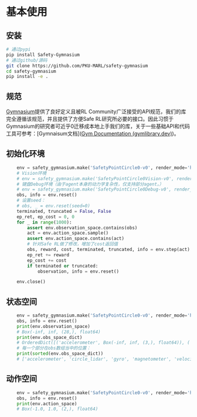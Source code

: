 # 基本使用

## 安装

```bash
# 通过pypi
pip install Safety-Gymnasium
# 通过github/源码
git clone https://github.com/PKU-MARL/safety-gymnasium
cd safety-gymnasium
pip install -e .
```

## 规范

[Gymnasium](https://github.com/Farama-Foundation/Gymnasium)提供了良好定义且被RL Community广泛接受的API规范，我们的库完全遵循该规范，并且提供了方便Safe RL研究所必要的接口。因此习惯于Gymnasium的研究者可近乎0迁移成本地上手我们的库，关于一些基础API和代码工具可参考：[Gymnaisum文档]([Gym Documentation (gymlibrary.dev)](https://www.gymlibrary.dev/))。

## 初始化环境

```python
    env = safety_gymnasium.make('SafetyPointCircle0-v0', render_mode='human')
    # Vision环境
    # env = safety_gymnasium.make('SafetyPointCircle0Vision-v0', render_mode='human')
    # 键盘Debug环境（由于agent本身的动力学复杂性，仅支持部分agent。）
	# env = safety_gymnasium.make('SafetyPointCircle0Debug-v0', render_mode='human')
    obs, info = env.reset()
    # 设置seed：
    # obs, _ = env.reset(seed=0)
    terminated, truncated = False, False
    ep_ret, ep_cost = 0, 0
    for _ in range(1000):
        assert env.observation_space.contains(obs)
        act = env.action_space.sample()
        assert env.action_space.contains(act)
        # 针对Safe RL做了修改，增加了cost返回值
        obs, reward, cost, terminated, truncated, info = env.step(act)
        ep_ret += reward
        ep_cost += cost
        if terminated or truncated:
            observation, info = env.reset()

	env.close()
```

##  状态空间

```python
    env = safety_gymnasium.make('SafetyPointCircle0-v0', render_mode='human')
    obs, info = env.reset()
    print(env.observation_space)
    # Box(-inf, inf, (28,), float64)
    print(env.obs_space_dict)
    # OrderedDict([('accelerometer', Box(-inf, inf, (3,), float64)), ('velocimeter', Box(-inf, inf, (3,), float64)), ('gyro', Box(-inf, inf, (3,), float64)), ('magnetometer', Box(-inf, inf, (3,), float64)), ('circle_lidar', Box(0.0, 1.0, (16,), float64))])
    # 每一个部分在obs数组当中的位置：
    print(sorted(env.obs_space_dict))
	# ['accelerometer', 'circle_lidar', 'gyro', 'magnetometer', 'velocimeter']
```

## 动作空间

```python
    env = safety_gymnasium.make('SafetyPointCircle0-v0', render_mode='human')
    obs, info = env.reset()
    print(env.action_space)
    # Box(-1.0, 1.0, (2,), float64)
```

